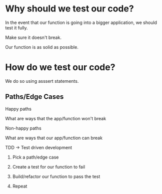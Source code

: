 # Why should we test our code?

In the event that our function is going into a bigger application, we should test it fully.

Make sure it doesn't break.

Our function is as solid as possible.

# How do we test our code?

We do so using asssert statements.

## Paths/Edge Cases

Happy paths

What are ways that the app/function won't break

Non-happy paths

What are ways that our app/function can break

TDD -> Test driven development

1. Pick a path/edge case

2. Create a test for our function to fail

3. Build/refactor our function to pass the test

4. Repeat